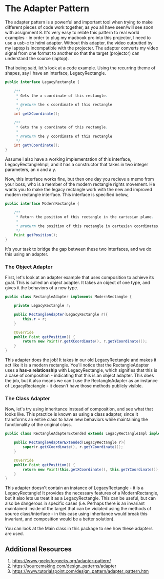 # The Adapter Pattern

The adapter pattern is a powerful and important tool when trying to make different pieces of code work together, as you all have seen/will see soon with assignment 8. It's very easy to relate this pattern to real world examples - in order to plug my macbook pro into this projector, I need to use a usb-c to hdmi adapter. Without this adapter, the video outputted by my laptop is incompatible with the projecter. The adapter converts my video signal from one format to another so that the target (projector) can understand the source (laptop). 

That being said, let's look at a code example. Using the recurring theme of shapes, say I have an interface, LegacyRectangle. 

```java
public interface LegacyRectangle {
    
    /**
     * Gets the x coordinate of this rectangle.
     * 
     * @return the x coordinate of this rectangle
     */
    int getXCoordinate();

    /**
     * Gets the y coordinate of this rectangle.
     * 
     * @return the y coordinate of this rectangle
     */
    int getYCoordinate();
}
```

Assume I also have a working implementation of this interface, LegacyRectangleImpl, and it has a constructor that takes in two integer parameters, an x and a y. 

Now, this interface works fine, but then one day you recieve a memo from your boss, who is a member of the modern rectangle rights movement. He wants you to make the legacy rectangle work with the new and improved modern rectangle interface. This interface is specified below,
```java
public interface ModernRectangle {

    /**
     * Return the position of this rectangle in the cartesian plane.
     *
     * @return the position of this rectangle in cartesian coordinates.
     */
    Point getPosition();
}
```

It's your task to bridge the gap between these two interfaces, and we do this using an adapter.

### The Object Adapter
First, let's look at an adapter example that uses composition to achieve its goal. This is called an object adapter. It takes an object of one type, and gives it the behaviors of a new type.

```java
public class RectangleAdapter implements ModernRectangle {

    private LegacyRectangle r;

    public RectangleAdapter(LegacyRectangle r){
        this.r = r;
    }

    @Override
    public Point getPosition() {
        return new Point(r.getXCoordinate(), r.getYCoordinate());
    }
}
```

This adapter does the job! It takes in our old LegacyRectangle and makes it act like it is a modern rectangle. You'll notice that the RectangleAdapter uses a **has-a relationship** with LegacyRectangle, which signifies that this is a case of composition - indicating that this is an object adapter. This does the job, but it also means we can't use the RectangleAdapter as an instance of LegacyRectangle - it doesn't have those methods publicly visible.

### The Class Adapter

Now, let's try using inheritance instead of composition, and see what that looks like. This practice is known as using a class adapter, since it transforms an entire class to have new behaviors while maintaining the functionality of the original class.
```java
public class RectangleAdapterExtended extends LegacyRectangleImpl implements ModernRectangle {

    public RectangleAdapterExtended(LegacyRectangle r){
        super(r.getXCoordinate(), r.getYCoordinate());
    }

    @Override
    public Point getPosition() {
        return new Point(this.getXCoordinate(), this.getYCoordinate());
    }
}
```

This adapter doesn't contain an instance of LegacyRectangle - it is a LegacyRectangle! It provides the necessary features of a ModernRectangle, but it also lets us treat it as a LegacyRectangle. This can be useful, but can also be dangerous in specific cases (i.e. Perhaps there is an invariant maintained inside of the target that can be violated using the methods of source class/interface - in this case using inheritance would break this invariant, and composition would be a better solution).

You can look at the Main class in this package to see how these adapters are used. 

## Additional Resources
1. https://www.geeksforgeeks.org/adapter-pattern/
2. https://sourcemaking.com/design_patterns/adapter
3. https://www.tutorialspoint.com/design_pattern/adapter_pattern.htm